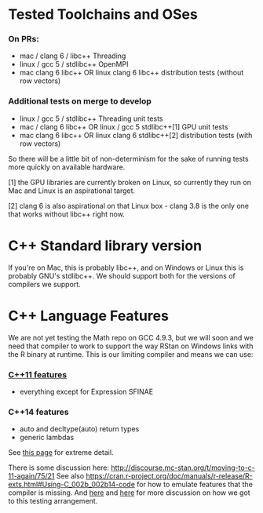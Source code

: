 # Tested Toolchains and OSes
### On PRs:
* mac / clang 6 / libc++ Threading
* linux / gcc 5 / stdlibc++ OpenMPI
* mac clang 6 libc++ OR linux clang 6 libc++ distribution tests (without row vectors)

### Additional tests on merge to develop 
* linux / gcc 5 / stdlibc++ Threading unit tests
* mac / clang 6 libc++ OR linux / gcc 5 stdlibc++[1] GPU unit tests
* mac clang 6 libc++ OR linux clang 6 stdlibc++[2] distribution tests (with row vectors)

So there will be a little bit of non-determinism for the sake of running tests more quickly on available hardware.

[1] the GPU libraries are currently broken on Linux, so currently they run on Mac and Linux is an aspirational target.

[2] clang 6 is also aspirational on that Linux box - clang 3.8 is the only one that works without libc++ right now. 

# C++ Standard library version
If you're on Mac, this is probably libc++, and on Windows or Linux this is probably GNU's stdlibc++. We should support both for the versions of compilers we support.

# C++ Language Features
We are not yet testing the Math repo on GCC 4.9.3, but we will soon and we need that compiler to work to support the way RStan on Windows links with the R binary at runtime. This is our limiting compiler and means we can use:

### [C++11 features](http://blog.smartbear.com/c-plus-plus/the-biggest-changes-in-c11-and-why-you-should-care/)
* everything except for Expression SFINAE
### C++14 features
* auto and decltype(auto) return types
* generic lambdas

See [this page](http://en.cppreference.com/w/cpp/compiler_support) for extreme detail.

There is some discussion here: http://discourse.mc-stan.org/t/moving-to-c-11-again/75/21
See also https://cran.r-project.org/doc/manuals/r-release/R-exts.html#Using-C_002b_002b14-code for how to emulate features that the compiler is missing. And [here](https://github.com/stan-dev/math/pull/944) and [here](http://discourse.mc-stan.org/t/one-compiler-per-os/4899/) for more discussion on how we got to this testing arrangement.